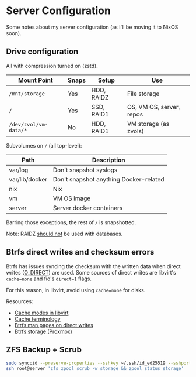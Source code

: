 # Server Configuration

Some notes about my server configuration (as I'll be moving it to NixOS soon).

## Drive configuration

All with compression turned on (zstd).

| Mount Point           | Snaps | Setup      | Use                      |
| --------------------- | ----- | ---------- | ------------------------ |
| `/mnt/storage`        | Yes   | HDD, RAIDZ | File storage             |
| `/`                   | Yes   | SSD, RAID1 | OS, VM OS, server, repos |
| `/dev/zvol/vm-data/*` | No    | HDD, RAID1 | VM storage (as zvols)    |

Subvolumes on `/` (all top-level):

| Path           | Description                            |
| -------------- | -------------------------------------- |
| var/log        | Don't snapshot syslogs                 |
| var/lib/docker | Don't snapshot anything Docker-related |
| nix            | Nix                                    |
| vm             | VM OS image                            |
| server         | Server docker containers               |

Barring those exceptions, the rest of `/` is snapshotted.

Note: RAIDZ [should not][raidz-database] be used with databases.

## Btrfs direct writes and checksum errors

Btrfs has issues syncing the checksum with the written data when direct writes ([O_DIRECT]) are used. Some sources of direct writes are libvirt's `cache=none` and fio's `direct=1` flags.

For this reason, in libvirt, avoid using `cache=none` for disks.

Resources:

- [Cache modes in libvirt]
- [Cache terminology]
- [Btrfs man pages on direct writes][btrfs-checksum]
- [Btrfs storage (Proxmox)][proxmox-btrfs]

## ZFS Backup + Scrub

```sh
sudo syncoid --preserve-properties --sshkey ~/.ssh/id_ed25519 --sshport 39483 server:storage/data archive/storage/data && \
ssh root@server 'zfs zpool scrub -w storage && zpool status storage'
```

[O_DIRECT]: https://man7.org/linux/man-pages/man2/open.2.html
[btrfs-checksum]: https://btrfs.readthedocs.io/en/latest/btrfs-man5.html#checksum-algorithms
[proxmox-btrfs]: https://pve.proxmox.com/wiki/Storage:_BTRFS
[raidz-database]: https://old.reddit.com/r/zfs/comments/shwtbm/deleted_by_user/hvda4wk/
[Cache modes in libvirt]: https://pve.proxmox.com/wiki/Performance_Tweaks#Disk_Cache
[Cache terminology]: https://forum.huawei.com/enterprise/intl/en/thread/differences-between-disk-cache-write-through-and-write-back/667215004455288832?blogId=667215004455288832
